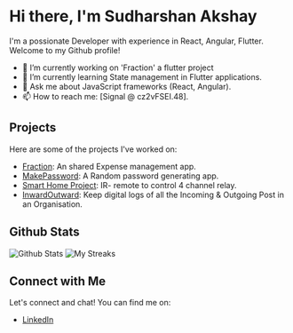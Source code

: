 # Hi there, I'm Sudharshan Akshay 

I'm a possionate Developer with experience in React, Angular, Flutter. Welcome to my Github profile!

- 🔭 I’m currently working on 'Fraction' a flutter project
- 🌱 I’m currently learning State management in Flutter applications.
- 💬 Ask me about JavaScript frameworks (React, Angular).
- 📫 How to reach me: [Signal @ cz2vFSEI.48].

## Projects

Here are some of the projects I've worked on:

- [Fraction](https://sudharshanakshay.github.io/FractionApp-Release/): An shared Expense management app.
- [MakePassword](https://sudharshanakshay.github.io/makepassword/): A Random password generating app.
- [Smart Home Project](https://sudharshanakshay.github.io/The_lazy_Code/): IR- remote to control 4 channel relay.
- [InwardOutward](https://sudharshanakshay.github.io/inwardoutward/): Keep digital logs of all the Incoming & Outgoing Post in an Organisation.

## Github Stats

![Github Stats](https://github-readme-stats.vercel.app/api?username=sudharshanakshay&show_icon=true&count_private=true)
![My Streaks](https://github-readme-streak-stats.herokuapp.com/?user=sudharshanakshay)

## Connect with Me

Let's connect and chat! You can find me on:
- [LinkedIn]()

<!--
<img src="./githubFlow.png" alt="My Progress"/>

<div>
<a href="">
  <img src="https://img.shieururlds.io/badge/LinkedIn-blue?style=for-the-badge&logo=linkedin&logoColor=white" alt="LinkedIn"/>
</a>
<a href="https://www.youtube.com/channel/UC8g6cUiuY4d7xkuFIo14x6g">
  <img src="https://img.shields.io/badge/YouTube-red?style=for-the-badge&logo=youtube&logoColor=white" alt="YouTube"/>
</a>
</div>

-->


